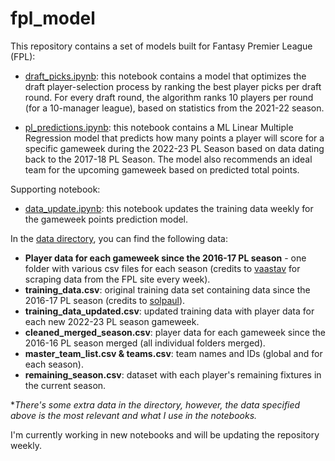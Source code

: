 # fpl_model

This repository contains a set of models built for Fantasy Premier League (FPL):
- [draft_picks.ipynb](https://github.com/amirgrunhaus/fpl_model/blob/main/draft_picks.ipynb): this notebook contains a model that optimizes the draft player-selection process by ranking the best player picks per draft round. For every draft round, the algorithm ranks 10 players per round (for a 10-manager league), based on statistics from the 2021-22 season.

- [pl_predictions.ipynb](https://github.com/amirgrunhaus/fpl_model/blob/main/pl_predictions.ipynb): this notebook contains a ML Linear Multiple Regression model that predicts how many points a player will score for a specific gameweek during the 2022-23 PL Season based on data dating back to the 2017-18 PL Season. The model also recommends an ideal team for the upcoming gameweek based on predicted total points.

Supporting notebook:
- [data_update.ipynb](https://github.com/amirgrunhaus/fpl_model/blob/main/data_update.ipynb): this notebook updates the training data weekly for the gameweek points prediction model. 

In the [data directory](https://github.com/amirgrunhaus/fpl_model/tree/main/Data), you can find the following data:
- **Player data for each gameweek since the 2016-17 PL season** - one folder with various csv files for each season (credits to [vaastav](https://github.com/vaastav/Fantasy-Premier-League) for scraping data from the FPL site every week).
- **training_data.csv**: original training data set containing data since the 2016-17 PL season (credits to [solpaul](https://github.com/solpaul/fpl-prediction)).
- **training_data_updated.csv**: updated training data with player data for each new 2022-23 PL season gameweek.
- **cleaned_merged_season.csv**: player data for each gameweek since the 2016-16 PL season merged (all individual folders merged).
- **master_team_list.csv & teams.csv**: team names and IDs (global and for each season).
- **remaining_season.csv**: dataset with each player's remaining fixtures in the current season.

**There's some extra data in the directory, however, the data specified above is the most relevant and what I use in the notebooks.*

I'm currently working in new notebooks and will be updating the repository weekly.
